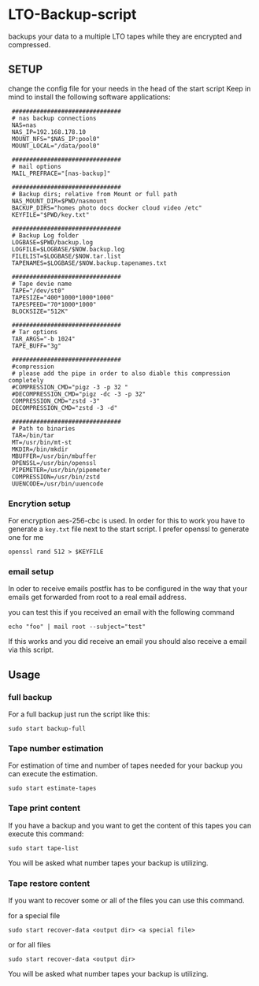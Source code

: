 # LTO-Backup-script

backups your data to a multiple LTO tapes while they are encrypted and compressed.

## SETUP
change the config file for your needs in the head of the start script
Keep in mind to install the following software applications:


     ###############################
     # nas backup connections
     NAS=nas
     NAS_IP=192.168.178.10
     MOUNT_NFS="$NAS_IP:pool0"
     MOUNT_LOCAL="/data/pool0"

     ###############################
     # mail options
     MAIL_PREFRACE="[nas-backup]"

     ###############################
     # Backup dirs; relative from Mount or full path
     NAS_MOUNT_DIR=$PWD/nasmount
     BACKUP_DIRS="homes photo docs docker cloud video /etc"
     KEYFILE="$PWD/key.txt"

     ###############################
     # Backup Log folder
     LOGBASE=$PWD/backup.log
     LOGFILE=$LOGBASE/$NOW.backup.log
     FILELIST=$LOGBASE/$NOW.tar.list
     TAPENAMES=$LOGBASE/$NOW.backup.tapenames.txt

     ###############################
     # Tape devie name
     TAPE="/dev/st0"
     TAPESIZE="400*1000*1000*1000"
     TAPESPEED="70*1000*1000"
     BLOCKSIZE="512K"

     ###############################
     # Tar options
     TAR_ARGS="-b 1024"
     TAPE_BUFF="3g"

     ###############################
     #compression
     # please add the pipe in order to also diable this compression completely
     #COMPRESSION_CMD="pigz -3 -p 32 "
     #DECOMPRESSION_CMD="pigz -dc -3 -p 32"
     COMPRESSION_CMD="zstd -3"
     DECOMPRESSION_CMD="zstd -3 -d"

     ###############################
     # Path to binaries
     TAR=/bin/tar
     MT=/usr/bin/mt-st
     MKDIR=/bin/mkdir
     MBUFFER=/usr/bin/mbuffer
     OPENSSL=/usr/bin/openssl
     PIPEMETER=/usr/bin/pipemeter
     COMPRESSION=/usr/bin/zstd
     UUENCODE=/usr/bin/uuencode


### Encrytion setup

For encryption aes-256-cbc is used. In order for this to work you have to generate a `key.txt` file next
to the start script.
I prefer openssl to generate one for me


    openssl rand 512 > $KEYFILE


### email setup

In oder to receive emails postfix has to be configured in the way that your emails get forwarded from root to
a real email address.

you can test this if you received an email with the following command


    echo "foo" | mail root --subject="test"


If this works and you did receive an email you should also receive a email via this script.

## Usage

### full backup

For a full backup just run the script like this:


    sudo start backup-full


### Tape number estimation
For estimation of time and number of tapes needed for your backup you can execute the
estimation.


    sudo start estimate-tapes


### Tape print content
If you have a backup and you want to get the content of this tapes you can execute this command:


    sudo start tape-list


You will be asked what number tapes your backup is utilizing.



### Tape restore content
If you want to recover some or all of the files you can use this command.

for a special file


    sudo start recover-data <output dir> <a special file>


or for all files


    sudo start recover-data <output dir>


You will be asked what number tapes your backup is utilizing.
